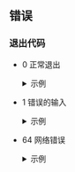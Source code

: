 ## 错误

### 退出代码

- 0 正常退出
  <details>
    <summary>
      示例
    </summary>
    <p>
    
    ```log
    [WARN] 无效的操作编号
    ```
    
    </p>
  </details>

- 1 错误的输入
  <details>
    <summary>
      示例
    </summary>
    <p>
    
    ```log
    [FATAL] 无效的 Mid
    ```
    
    </p>
  </details>

- 64 网络错误
  <details>
    <summary>
      示例
    </summary>
    <p>
    
    ```log
    [FATAL] 域名解析失败, 请检查网络连接与hosts文件配置
    ```
    
    ```log
    [FATAL] SSL 握手失败, 请检查网络连接是否稳定
    ```
    
    ```log
    [FATAL] HTTP 请求发生未知错误
    [FATAL] XXXXXXXX: XXXXX
    [FATAL]   at XXXXXX(XXXX:XX)
    [FATAL]   ...
    ```
    
    </p>
  </details>
